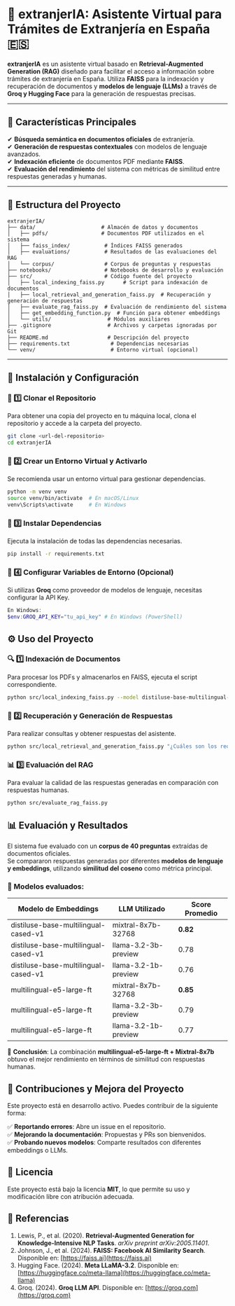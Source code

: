 # 📌 extranjerIA: Asistente Virtual para Trámites de Extranjería en España 🇪🇸

**extranjerIA** es un asistente virtual basado en **Retrieval-Augmented Generation (RAG)** diseñado para facilitar el acceso a información sobre trámites de extranjería en España. Utiliza **FAISS** para la indexación y recuperación de documentos y **modelos de lenguaje (LLMs)** a través de **Groq y Hugging Face** para la generación de respuestas precisas.

---

## 🚀 Características Principales
✔ **Búsqueda semántica en documentos oficiales** de extranjería.  
✔ **Generación de respuestas contextuales** con modelos de lenguaje avanzados.  
✔ **Indexación eficiente** de documentos PDF mediante **FAISS**.  
✔ **Evaluación del rendimiento** del sistema con métricas de similitud entre respuestas generadas y humanas.  

---

## 📁 Estructura del Proyecto

```plaintext
extranjerIA/
├── data/                     # Almacén de datos y documentos
│   ├── pdfs/                 # Documentos PDF utilizados en el sistema
│   ├── faiss_index/           # Índices FAISS generados
│   ├── evaluations/           # Resultados de las evaluaciones del RAG
│   └── corpus/                # Corpus de preguntas y respuestas
├── notebooks/                 # Notebooks de desarrollo y evaluación
├── src/                       # Código fuente del proyecto
│   ├── local_indexing_faiss.py      # Script para indexación de documentos
│   ├── local_retrieval_and_generation_faiss.py  # Recuperación y generación de respuestas
│   ├── evaluate_rag_faiss.py  # Evaluación de rendimiento del sistema
│   ├── get_embedding_function.py  # Función para obtener embeddings
│   └── utils/                  # Módulos auxiliares
├── .gitignore                  # Archivos y carpetas ignoradas por Git
├── README.md                   # Descripción del proyecto
├── requirements.txt             # Dependencias necesarias
└── venv/                        # Entorno virtual (opcional)
```

---

## 📌 Instalación y Configuración

### 🔹 1️⃣ Clonar el Repositorio
Para obtener una copia del proyecto en tu máquina local, clona el repositorio y accede a la carpeta del proyecto.
```bash
git clone <url-del-repositorio>
cd extranjerIA
```

### 🔹 2️⃣ Crear un Entorno Virtual y Activarlo
Se recomienda usar un entorno virtual para gestionar dependencias.
```bash
python -m venv venv
source venv/bin/activate  # En macOS/Linux
venv\Scripts\activate     # En Windows
```

### 🔹 3️⃣ Instalar Dependencias
Ejecuta la instalación de todas las dependencias necesarias.
```bash
pip install -r requirements.txt
```

### 🔹 4️⃣ Configurar Variables de Entorno (Opcional)
Si utilizas **Groq** como proveedor de modelos de lenguaje, necesitas configurar la API Key.
```powershell
En Windows:
$env:GROQ_API_KEY="tu_api_key" # En Windows (PowerShell)
```

## ⚙️ Uso del Proyecto

### 🔍 1️⃣ Indexación de Documentos
Para procesar los PDFs y almacenarlos en FAISS, ejecuta el script correspondiente.
```bash
python src/local_indexing_faiss.py --model distiluse-base-multilingual-cased-v1 --provider huggingface
```

### 🔎 2️⃣ Recuperación y Generación de Respuestas
Para realizar consultas y obtener respuestas del asistente.
```bash
python src/local_retrieval_and_generation_faiss.py "¿Cuáles son los requisitos para la residencia en España?" --embedding_model distiluse-base-multilingual-cased-v1 --embedding_provider huggingface --llm_provider groq --llm_model mixtral-8x7b-32768
```

### 📊 3️⃣ Evaluación del RAG
Para evaluar la calidad de las respuestas generadas en comparación con respuestas humanas.
```bash
python src/evaluate_rag_faiss.py
```

## 📊 Evaluación y Resultados

El sistema fue evaluado con un **corpus de 40 preguntas** extraídas de documentos oficiales.  
Se compararon respuestas generadas por diferentes **modelos de lenguaje y embeddings**, utilizando **similitud del coseno** como métrica principal.  

### 🔹 Modelos evaluados:

| Modelo de Embeddings | LLM Utilizado | Score Promedio |
|----------------------|--------------|---------------|
| distiluse-base-multilingual-cased-v1 | mixtral-8x7b-32768 | **0.82** |
| distiluse-base-multilingual-cased-v1 | llama-3.2-3b-preview | 0.78 |
| distiluse-base-multilingual-cased-v1 | llama-3.2-1b-preview | 0.76 |
| multilingual-e5-large-ft | mixtral-8x7b-32768 | **0.85** |
| multilingual-e5-large-ft | llama-3.2-3b-preview | 0.79 |
| multilingual-e5-large-ft | llama-3.2-1b-preview | 0.77 |

🔹 **Conclusión**: La combinación **multilingual-e5-large-ft + Mixtral-8x7b** obtuvo el mejor rendimiento en términos de similitud con respuestas humanas.

## 📢 Contribuciones y Mejora del Proyecto
Este proyecto está en desarrollo activo. Puedes contribuir de la siguiente forma:

✅ **Reportando errores**: Abre un issue en el repositorio.  
✅ **Mejorando la documentación**: Propuestas y PRs son bienvenidos.  
✅ **Probando nuevos modelos**: Comparte resultados con diferentes embeddings o LLMs.

## 📜 Licencia
Este proyecto está bajo la licencia **MIT**, lo que permite su uso y modificación libre con atribución adecuada.

## 📌 Referencias
1. Lewis, P., et al. (2020). **Retrieval-Augmented Generation for Knowledge-Intensive NLP Tasks**. *arXiv preprint arXiv:2005.11401*.
2. Johnson, J., et al. (2024). **FAISS: Facebook AI Similarity Search**. Disponible en: [https://faiss.ai](https://faiss.ai)
3. Hugging Face. (2024). **Meta LLaMA-3.2**. Disponible en: [https://huggingface.co/meta-llama](https://huggingface.co/meta-llama)
4. Groq. (2024). **Groq LLM API**. Disponible en: [https://groq.com](https://groq.com)
